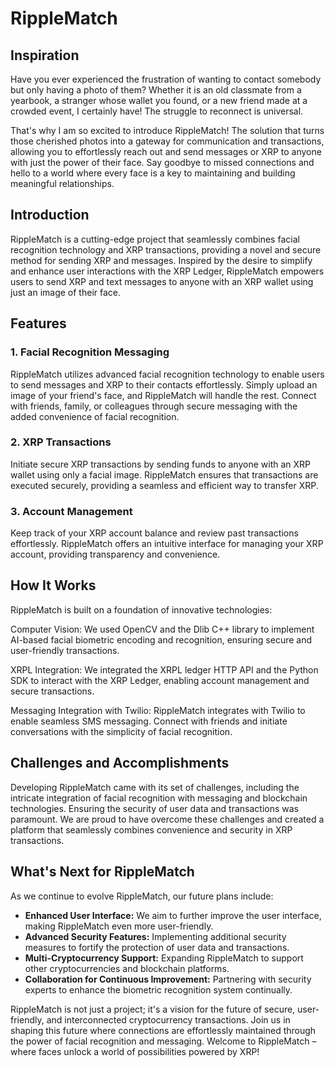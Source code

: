 # RippleMatch

## Inspiration

Have you ever experienced the frustration of wanting to contact somebody but only having a photo of them? Whether it is an old classmate from a yearbook, a stranger whose wallet you found, or 
a new friend made at a crowded event, I certainly have! The struggle to reconnect is universal.

That's why I am so excited to introduce RippleMatch! The solution that turns those cherished photos into a gateway for communication and transactions, allowing you to effortlessly reach out and send messages or XRP to anyone with just the power of their face. Say goodbye to missed connections and hello to a world where every face is a key to maintaining and building meaningful relationships.

## Introduction

RippleMatch is a cutting-edge project that seamlessly combines facial recognition technology and XRP transactions, providing a novel and secure method for sending XRP and messages. Inspired by the desire to simplify and enhance user interactions with the XRP Ledger, RippleMatch empowers users to send XRP and text messages to anyone with an XRP wallet using just an image of their face.

## Features

### 1. Facial Recognition Messaging

RippleMatch utilizes advanced facial recognition technology to enable users to send messages and XRP to their contacts effortlessly. Simply upload an image of your friend's face, and RippleMatch will handle the rest. Connect with friends, family, or colleagues through secure messaging with the added convenience of facial recognition.

### 2. XRP Transactions

Initiate secure XRP transactions by sending funds to anyone with an XRP wallet using only a facial image. RippleMatch ensures that transactions are executed securely, providing a seamless and efficient way to transfer XRP.

### 3. Account Management

Keep track of your XRP account balance and review past transactions effortlessly. RippleMatch offers an intuitive interface for managing your XRP account, providing transparency and convenience.

## How It Works

RippleMatch is built on a foundation of innovative technologies:

Computer Vision: We used OpenCV and the Dlib C++ library to implement AI-based facial biometric encoding and recognition, ensuring secure and user-friendly transactions.

XRPL Integration: We integrated the XRPL ledger HTTP API and the Python SDK to interact with the XRP Ledger, enabling account management and secure transactions.

Messaging Integration with Twilio: RippleMatch integrates with Twilio to enable seamless SMS messaging. Connect with friends and initiate conversations with the simplicity of facial recognition.

## Challenges and Accomplishments

Developing RippleMatch came with its set of challenges, including the intricate integration of facial recognition with messaging and blockchain technologies. Ensuring the security of user data and transactions was paramount. We are proud to have overcome these challenges and created a platform that seamlessly combines convenience and security in XRP transactions.

## What's Next for RippleMatch

As we continue to evolve RippleMatch, our future plans include:

- **Enhanced User Interface:** We aim to further improve the user interface, making RippleMatch even more user-friendly.
- **Advanced Security Features:** Implementing additional security measures to fortify the protection of user data and transactions.
- **Multi-Cryptocurrency Support:** Expanding RippleMatch to support other cryptocurrencies and blockchain platforms.
- **Collaboration for Continuous Improvement:** Partnering with security experts to enhance the biometric recognition system continually.

RippleMatch is not just a project; it's a vision for the future of secure, user-friendly, and interconnected cryptocurrency transactions. Join us in shaping this future where connections are effortlessly maintained through the power of facial recognition and messaging. Welcome to RippleMatch – where faces unlock a world of possibilities powered by XRP!